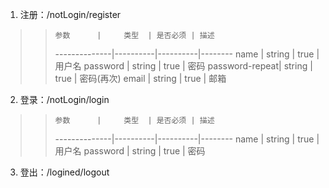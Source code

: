 <!--
@Author: caoyx
@Description: 非业务接口文档
@CreateDate: 2018-01-05 11:46:13
 -->

1. 注册：/notLogin/register
>>     参数      |     类型  | 是否必须 | 描述
>> --------------|----------|----------|--------
>>      name     | string   |  true    | 用户名
>>   password    |  string  |  true    | 密码
>>password-repeat|  string  |  true    | 密码(再次)
>>    email      |  string  |  true    | 邮箱

2. 登录：/notLogin/login
>>     参数      |     类型  | 是否必须 | 描述
>> --------------|----------|----------|--------
>>      name     | string   |  true    | 用户名
>>   password    |  string  |  true    | 密码

3. 登出：/logined/logout